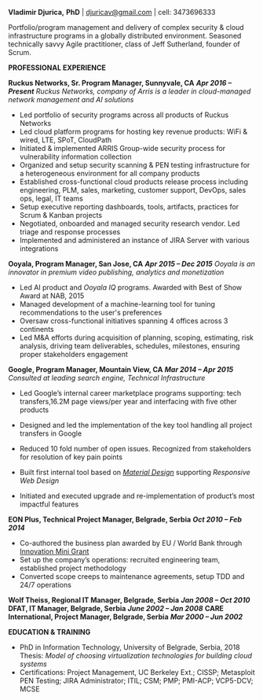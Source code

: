 **Vladimir Djurica,** **PhD**  | djuricav@gmail.com | cell: 3473696333 

Portfolio/program management and delivery of complex security & cloud infrastructure programs in a globally distributed environment. Seasoned technically savvy Agile practitioner, class of Jeff Sutherland, founder of Scrum.

**PROFESSIONAL EXPERIENCE**

**Ruckus Networks, Sr. Program Manager, Sunnyvale, CA**  ***Apr 2016 – Present*** 
*Ruckus Networks, company of Arris is a leader in cloud-managed network management and AI solutions*

- Led portfolio of security programs across all products of Ruckus Networks
- Led cloud platform programs for hosting key revenue products: WiFi & wired, LTE, SPoT, CloudPath 
- Initiated & implemented ARRIS Group-wide security process for vulnerability information collection
- Organized and setup security scanning & PEN testing infrastructure for a heterogeneous environment for all company products
- Established cross-functional cloud products release process including engineering, PLM, sales, marketing, customer support, DevOps, sales ops, legal, IT teams
- Setup executive reporting dashboards, tools, artifacts, practices for Scrum & Kanban projects
- Negotiated, onboarded and managed security research vendor. Led triage and response processes
- Implemented and administered an instance of JIRA Server with various integrations 

**Ooyala, Program Manager, San Jose, CA**  ***Apr 2015 – Dec 2015*** 
*Ooyala is an innovator in premium video publishing, analytics and monetization*

- Led AI product and *Ooyala IQ* programs. Awarded with Best of Show Award at NAB, 2015
- Managed  development of a machine-learning tool for tuning recommendations to the user's preferences
- Oversaw cross-functional initiatives spanning 4 offices across 3 continents 
- Led M&A efforts during acquisition of planning, scoping, estimating, risk analysis, driving team deliverables, schedules, milestones, ensuring proper stakeholders engagement

**Google, Program Manager, Mountain View, CA**  ***Mar 2014 – Apr 2015***
*Consulted at leading search engine, Technical Infrastructure*

- Led Google’s internal career marketplace programs supporting: tech transfers,16.2M page views/per year and interfacing with five other products
- Designed and led the implementation of the key tool handling all project transfers in Google

- Reduced 10 fold number of open issues. Recognized from stakeholders for resolution of key pain points
- Built first internal tool based on [*Material Design*](https://material.io/guidelines/#) supporting *Responsive Web Design*
- Initiated and executed upgrade and re-implementation of product’s most impactful features	

**EON Plus, Technical Project Manager, Belgrade, Serbia**  ***Oct 2010 – Feb 2014***

- Co-authored the business plan awarded by EU / World Bank through [Innovation Mini Grant](http://www.innovationfund.rs/mini-grants-awardees-third-call/) 
- Set up the company’s operations: recruited engineering team, established project methodology
- Converted scope creeps to maintenance agreements, setup TDD and 24/7 operations

**Wolf Theiss, Regional IT Manager, Belgrade, Serbia**  ***Jan 2008 – Oct 2010***
**DFAT, IT Manager, Belgrade, Serbia** ***June 2002 – Jan 2008***
**CARE International, Project Manager, Belgrade, Serbia**  ***Mar 2000 – Jun 2002***

**EDUCATION & TRAINING**

- PhD in Information Technology, University of Belgrade, Serbia, 2018
  Thesis: *Model of choosing virtualization technologies for building cloud systems*
- Certifications: Project Management, UC Berkeley Ext.; CISSP; Metasploit PEN Testing; JIRA Administrator; ITIL; CSM; PMP; PMI-ACP; VCP5-DCV; MCSE
